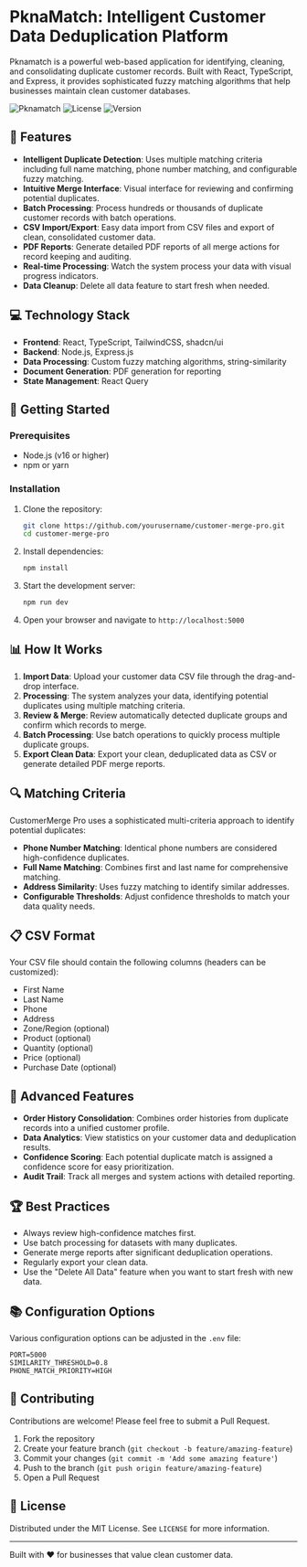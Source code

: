 # PknaMatch: Intelligent Customer Data Deduplication Platform

Pknamatch is a powerful web-based application for identifying, cleaning, and consolidating duplicate customer records. Built with React, TypeScript, and Express, it provides sophisticated fuzzy matching algorithms that help businesses maintain clean customer databases.

![Pknamatch](https://img.shields.io/badge/CustomerMerge-Pro-2C5282)
![License](https://img.shields.io/badge/license-MIT-green)
![Version](https://img.shields.io/badge/version-1.0.0-blue)

## 🌟 Features

- **Intelligent Duplicate Detection**: Uses multiple matching criteria including full name matching, phone number matching, and configurable fuzzy matching.
- **Intuitive Merge Interface**: Visual interface for reviewing and confirming potential duplicates.
- **Batch Processing**: Process hundreds or thousands of duplicate customer records with batch operations.
- **CSV Import/Export**: Easy data import from CSV files and export of clean, consolidated customer data.
- **PDF Reports**: Generate detailed PDF reports of all merge actions for record keeping and auditing.
- **Real-time Processing**: Watch the system process your data with visual progress indicators.
- **Data Cleanup**: Delete all data feature to start fresh when needed.

## 💻 Technology Stack

- **Frontend**: React, TypeScript, TailwindCSS, shadcn/ui
- **Backend**: Node.js, Express.js
- **Data Processing**: Custom fuzzy matching algorithms, string-similarity
- **Document Generation**: PDF generation for reporting
- **State Management**: React Query

## 🚀 Getting Started

### Prerequisites

- Node.js (v16 or higher)
- npm or yarn

### Installation

1. Clone the repository:
   ```bash
   git clone https://github.com/yourusername/customer-merge-pro.git
   cd customer-merge-pro
   ```

2. Install dependencies:
   ```bash
   npm install
   ```

3. Start the development server:
   ```bash
   npm run dev
   ```

4. Open your browser and navigate to `http://localhost:5000`

## 📊 How It Works

1. **Import Data**: Upload your customer data CSV file through the drag-and-drop interface.
2. **Processing**: The system analyzes your data, identifying potential duplicates using multiple matching criteria.
3. **Review & Merge**: Review automatically detected duplicate groups and confirm which records to merge.
4. **Batch Processing**: Use batch operations to quickly process multiple duplicate groups.
5. **Export Clean Data**: Export your clean, deduplicated data as CSV or generate detailed PDF merge reports.

## 🔍 Matching Criteria

CustomerMerge Pro uses a sophisticated multi-criteria approach to identify potential duplicates:

- **Phone Number Matching**: Identical phone numbers are considered high-confidence duplicates.
- **Full Name Matching**: Combines first and last name for comprehensive matching.
- **Address Similarity**: Uses fuzzy matching to identify similar addresses.
- **Configurable Thresholds**: Adjust confidence thresholds to match your data quality needs.

## 📋 CSV Format

Your CSV file should contain the following columns (headers can be customized):

- First Name
- Last Name
- Phone
- Address
- Zone/Region (optional)
- Product (optional)
- Quantity (optional)
- Price (optional)
- Purchase Date (optional)

## 🧰 Advanced Features

- **Order History Consolidation**: Combines order histories from duplicate records into a unified customer profile.
- **Data Analytics**: View statistics on your customer data and deduplication results.
- **Confidence Scoring**: Each potential duplicate match is assigned a confidence score for easy prioritization.
- **Audit Trail**: Track all merges and system actions with detailed reporting.

## 🏆 Best Practices

- Always review high-confidence matches first.
- Use batch processing for datasets with many duplicates.
- Generate merge reports after significant deduplication operations.
- Regularly export your clean data.
- Use the "Delete All Data" feature when you want to start fresh with new data.

## 📚 Configuration Options

Various configuration options can be adjusted in the `.env` file:

```
PORT=5000
SIMILARITY_THRESHOLD=0.8
PHONE_MATCH_PRIORITY=HIGH
```

## 🤝 Contributing

Contributions are welcome! Please feel free to submit a Pull Request.

1. Fork the repository
2. Create your feature branch (`git checkout -b feature/amazing-feature`)
3. Commit your changes (`git commit -m 'Add some amazing feature'`)
4. Push to the branch (`git push origin feature/amazing-feature`)
5. Open a Pull Request

## 📝 License

Distributed under the MIT License. See `LICENSE` for more information.

---

Built with ❤️ for businesses that value clean customer data.
